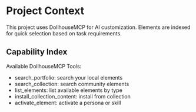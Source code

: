 # Project Context

This project uses DollhouseMCP for AI customization. Elements are indexed for quick selection based on task requirements.

## Capability Index

Available DollhouseMCP Tools:
- search_portfolio: search your local elements
- search_collection: search community elements
- list_elements: list available elements by type
- install_collection_content: install from collection
- activate_element: activate a persona or skill
